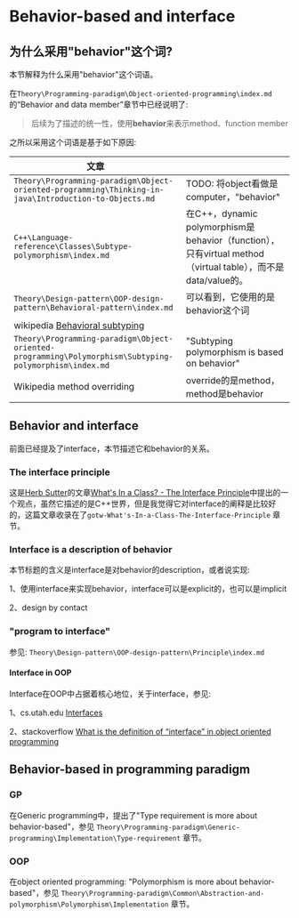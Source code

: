 # Behavior-based and interface



## 为什么采用"behavior"这个词?

本节解释为什么采用"behavior"这个词语。

在`Theory\Programming-paradigm\Object-oriented-programming\index.md`的“Behavior and data member”章节中已经说明了:

> 后续为了描述的统一性，使用**behavior**来表示method、function member

之所以采用这个词语是基于如下原因:

| 文章                                                         |                                                              |
| ------------------------------------------------------------ | ------------------------------------------------------------ |
| `Theory\Programming-paradigm\Object-oriented-programming\Thinking-in-java\Introduction-to-Objects.md` | TODO: 将object看做是computer，"behavior"                     |
| `C++\Language-reference\Classes\Subtype-polymorphism\index.md` | 在C++，dynamic polymorphism是behavior（function），只有virtual method（virtual table），而不是data/value的。 |
| `Theory\Design-pattern\OOP-design-pattern\Behavioral-pattern\index.md` | 可以看到，它使用的是behavior这个词                           |
| wikipedia [Behavioral subtyping](https://en.wikipedia.org/wiki/Behavioral_subtyping) |                                                              |
| `Theory\Programming-paradigm\Object-oriented-programming\Polymorphism\Subtyping-polymorphism\index.md` | "Subtyping polymorphism is based on behavior"                |
| Wikipedia method overriding                                  | override的是method，method是behavior                         |



## Behavior and interface

前面已经提及了interface，本节描述它和behavior的关系。

### The interface principle

这是[Herb Sutter](http://en.wikipedia.org/wiki/Herb_Sutter)的文章[What's In a Class? - The Interface Principle](http://www.gotw.ca/publications/mill02.htm)中提出的一个观点，虽然它描述的是C++世界，但是我觉得它对interface的阐释是比较好的，这篇文章收录在了`gotw-What's-In-a-Class-The-Interface-Principle` 章节。



### Interface is a description of behavior

本节标题的含义是interface是对behavior的description，或者说实现: 

1、使用interface来实现behavior，interface可以是explicit的，也可以是implicit

2、design by contact



### "program to interface" 

参见: `Theory\Design-pattern\OOP-design-pattern\Principle\index.md`

#### Interface in OOP

Interface在OOP中占据着核心地位，关于interface，参见:

1、cs.utah.edu [Interfaces](https://www.cs.utah.edu/~germain/PPS/Topics/interfaces.html) 

2、stackoverflow [What is the definition of “interface” in object oriented programming](https://stackoverflow.com/questions/2866987/what-is-the-definition-of-interface-in-object-oriented-programming)





## Behavior-based in programming paradigm

### GP

在Generic programming中，提出了"Type requirement is more about behavior-based"，参见 `Theory\Programming-paradigm\Generic-programming\Implementation\Type-requirement` 章节。

### OOP

在object oriented programming: "Polymorphism is more about behavior-based"，参见 `Theory\Programming-paradigm\Common\Abstraction-and-polymorphism\Polymorphism\Implementation` 章节。

